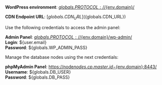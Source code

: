 **WordPress environment**: [${globals.PROTOCOL}://${env.domain}/](${globals.PROTOCOL}://${env.domain}/)

**CDN Endpoint URL**:  [${globals.CDN_URL}](${globals.CDN_URL})

Use the following credentials to access the admin panel:

**Admin Panel**: [${globals.PROTOCOL}://${env.domain}/wp-admin/](${globals.PROTOCOL}://${env.domain}/wp-admin/)  
**Login**: ${user.email}  
**Password**: ${globals.WP_ADMIN_PASS}  

Manage the database nodes using the next credentials:

**phpMyAdmin Panel**: [https://node${nodes.cp.master.id}-${env.domain}:8443/](https://node${nodes.cp.master.id}-${env.domain}:8443/)  
**Username**: ${globals.DB_USER}    
**Password**: ${globals.DB_PASS}  

